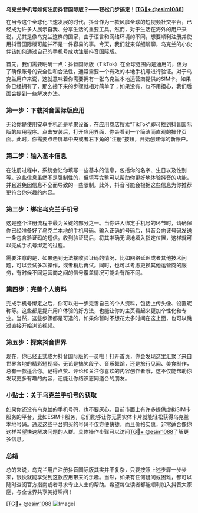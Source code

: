 **乌克兰手机号如何注册抖音国际版？——轻松几步搞定！[[TG💪+ @esim1088](https://t.me/s/esim1088)]**

在当今这个全球化飞速发展的时代，抖音作为一款风靡全球的短视频社交平台，已经成为许多人展示自我、分享生活的重要工具。然而，对于生活在海外的用户来说，尤其是像乌克兰这样的国家，由于语言和网络环境的不同，想要顺利注册并使用抖音国际版可能并不是一件容易的事。今天，我们就来详细聊聊，乌克兰的小伙伴该如何通过自己的手机号成功注册抖音国际版。

首先，我们需要明确一点：抖音国际版（TikTok）在全球范围内是通用的，但为了确保账号的安全性和合法性，通常需要一个有效的本地手机号进行验证。对于乌克兰用户来说，这就意味着你需要拥有一张乌克兰本地运营商提供的SIM卡。如果你已经拥有了，那么接下来的步骤就相对简单了；如果没有，也不用担心，我们后面会提到一些解决办法。

### 第一步：下载抖音国际版应用

无论你是使用安卓手机还是苹果设备，在应用商店搜索“TikTok”即可找到抖音国际版的应用程序。点击安装后，打开应用界面，你会看到一个简洁而直观的操作页面。此时，你需要点击屏幕中央或者右下角的“注册”按钮，开始创建你的新账户。

### 第二步：输入基本信息

在注册过程中，系统会让你填写一些基本的信息，包括你的名字、生日以及性别等。这些信息虽然不是强制性的，但填写完整可以帮助你更好地体验抖音的功能，并且避免因信息不全而导致的一些限制。此外，抖音可能会根据这些信息为你推荐更符合你兴趣的内容。

### 第三步：绑定乌克兰手机号

这是整个注册流程中最为关键的部分之一。当你进入绑定手机号的环节时，请确保你已经准备好了乌克兰本地的手机号码。输入正确的号码后，抖音会向该号码发送一条包含验证码的短信。收到验证码后，将其准确无误地填入指定位置，这样就可以完成手机号绑定的过程。

需要注意的是，如果遇到无法接收验证码的情况，比如网络延迟或者其他技术问题，可以尝试多次操作，或者稍后再试。同时，也可以考虑更换其他运营商的服务，有时候不同运营商之间的信号覆盖情况可能会有所不同。

### 第四步：完善个人资料

完成手机号绑定之后，你可以进一步完善自己的个人资料，包括上传头像、设置昵称等。这些都是提升用户体验的好方法，也能让你的主页看起来更加个性化和专业。当然，这些步骤都是可选的，如果你暂时不想花太多时间在这上面，也可以跳过直接开始浏览视频。

### 第五步：探索抖音世界

现在，你已经正式成为抖音国际版的一员啦！打开首页，你会发现这里汇聚了来自世界各地的精彩短视频。无论是搞笑段子、音乐舞蹈，还是旅行见闻、美食制作，总有一款适合你。记得点赞、评论和关注你喜欢的内容创作者哦，这不仅能帮助你发现更多有趣的内容，还能让你结识志同道合的朋友。

### 小贴士：关于乌克兰手机号的获取

如果你还没有乌克兰的手机号码，也不要灰心。目前市面上有许多提供虚拟SIM卡服务的平台，比如ESIM卡服务，它们能够让你无需实体卡片就能轻松获得乌克兰本地号码。通过这些平台购买的号码不仅方便快捷，而且价格实惠，非常适合像你这样希望快速解决问题的人群。具体操作步骤可以访问[TG💪+ @esim1088](https://t.me/s/esim1088)了解更多信息。

### 总结

总的来说，乌克兰用户注册抖音国际版其实并不复杂，只要按照上述步骤一步步来，很快就能享受到这款应用带来的乐趣。当然，如果有任何疑问或困难，都可以随时查阅官方指南或者寻求专业人士的帮助。希望每位读者都能顺利加入抖音大家庭，与全世界共享美好瞬间！

[[TG💪+ @esim1088](https://t.me/s/esim1088) ![Image](https://i.postimg.cc/4NQfJmqS/Snipaste-2025-05-13-00-14-12.png)]